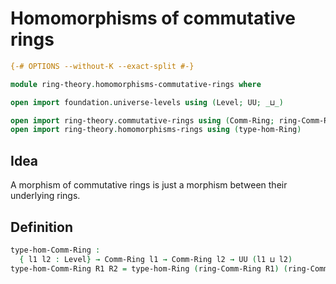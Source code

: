 # Homomorphisms of commutative rings

```agda
{-# OPTIONS --without-K --exact-split #-}

module ring-theory.homomorphisms-commutative-rings where

open import foundation.universe-levels using (Level; UU; _⊔_)

open import ring-theory.commutative-rings using (Comm-Ring; ring-Comm-Ring)
open import ring-theory.homomorphisms-rings using (type-hom-Ring)
```

## Idea

A morphism of commutative rings is just a morphism between their underlying rings.

## Definition

```agda
type-hom-Comm-Ring :
  { l1 l2 : Level} → Comm-Ring l1 → Comm-Ring l2 → UU (l1 ⊔ l2)
type-hom-Comm-Ring R1 R2 = type-hom-Ring (ring-Comm-Ring R1) (ring-Comm-Ring R2)
```
